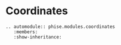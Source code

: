 # Coordinates

```{eval-rst}
.. automodule:: phise.modules.coordinates
   :members:
   :show-inheritance:
```
